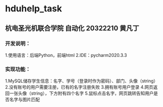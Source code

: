 # hduhelp_task
## 杭电圣光机联合学院 自动化 20322210 黄凡丁
### 开发说明：
1.使用语言：后端Python，前端html
2.IDE：pycharm2020.3.3
### 实现功能：
1.MySQL储存学生信息：名字、学号（登录时作为密码）、部门、头像（string）
2.没有账号的用户需要注册，已有的名字注册失败
3.拥有账号用户登录
4.网页返回一张头像（string），下方附有四个名字
5.鼠标点击名字，网页跳转告知用户是否名字与图片匹配
